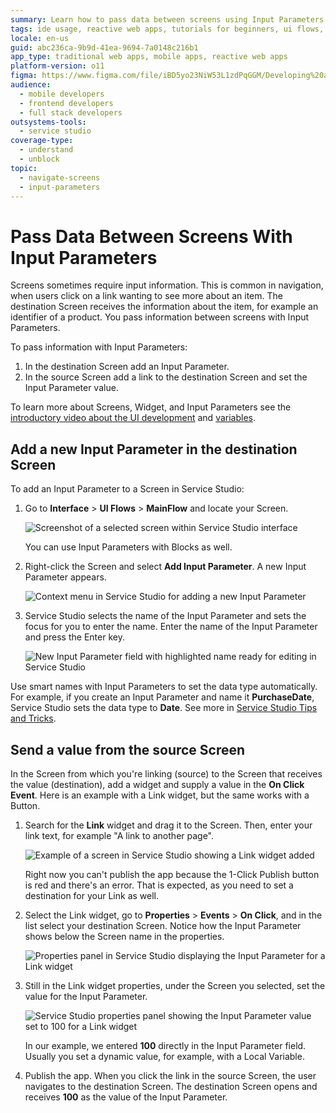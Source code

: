 ```yaml
---
summary: Learn how to pass data between screens using Input Parameters in OutSystems 11 (O11).
tags: ide usage, reactive web apps, tutorials for beginners, ui flows, navigation, widgets, input parameters
locale: en-us
guid: abc236ca-9b9d-41ea-9694-7a0148c216b1
app_type: traditional web apps, mobile apps, reactive web apps
platform-version: o11
figma: https://www.figma.com/file/iBD5yo23NiW53L1zdPqGGM/Developing%20an%20Application?node-id=249:20
audience:
  - mobile developers
  - frontend developers
  - full stack developers
outsystems-tools:
  - service studio
coverage-type:
  - understand
  - unblock
topic:
  - navigate-screens
  - input-parameters
---
```


# Pass Data Between Screens With Input Parameters

Screens sometimes require input information. This is common in navigation, when users click on a link wanting to see more about an item. The destination Screen receives the information about the item, for example an identifier of a product. You pass information between screens with Input Parameters.

To pass information with Input Parameters:

1. In the destination Screen add an Input Parameter.
2. In the source Screen add a link to the destination Screen and set the Input Parameter value.

<div class="info" markdown="1">

To learn more about Screens, Widget, and Input Parameters see the [introductory video about the UI development](https://www.outsystems.com/learn/lesson/1923/ui-development) and [variables](https://www.outsystems.com/learn/lesson/2069/variables).

</div>

## Add a new Input Parameter in the destination Screen

To add an Input Parameter to a Screen in Service Studio:

1. Go to **Interface** > **UI Flows** > **MainFlow** and locate your Screen.

    ![Screenshot of a selected screen within Service Studio interface](images/screen-selected-ss.png "Selected Screen in Service Studio")

    <div class="info" markdown="1">

    You can use Input Parameters with Blocks as well. 

    </div>
    
   
2. Right-click the Screen and select **Add Input Parameter**. A new Input Parameter appears. 

    ![Context menu in Service Studio for adding a new Input Parameter](images/help-menu-input-parameter-ss.png "Help menu to Create Input Parameter")

3. Service Studio selects the name of the Input Parameter and sets the focus for you to enter the name. Enter the name of the Input Parameter and press the Enter key.

    ![New Input Parameter field with highlighted name ready for editing in Service Studio](images/new-input-parameter-ss.png "Input Parameter with selected text name")


<div class="info" markdown="1">

Use smart names with Input Parameters to set the data type automatically. For example, if you create an Input Parameter and name it **PurchaseDate**, Service Studio sets the data type to **Date**. See more in [Service Studio Tips and Tricks](../../../getting-started/tips-tricks/tips-tricks.md#Guess_my_Attribute.2FVariable_Data_Type).

</div>

## Send a value from the source Screen

In the Screen from which you're linking (source) to the Screen that receives the value (destination), add a widget and supply a value in the **On Click Event**. Here is an example with a Link widget, but the same works with a Button.

1. Search for the **Link** widget and drag it to the Screen. Then, enter your link text, for example "A link to another page".
   
    ![Example of a screen in Service Studio showing a Link widget added](images/screen-with-link-ss.png "A Screen with a link")

    Right now you can't publish the app because the 1-Click Publish button is red and there's an error. That is expected, as you need to set a destination for your Link as well. 

2. Select the Link widget, go to **Properties** > **Events** > **On Click**, and in the list select your destination Screen. Notice how the Input Parameter shows below the Screen name in the properties.

    ![Properties panel in Service Studio displaying the Input Parameter for a Link widget](images/link-properties-input-parameter-ss.png "Link widget properties with the input parameter")
    
3. Still in the Link widget properties, under the Screen you selected, set the value for the Input Parameter.

    ![Service Studio properties panel showing the Input Parameter value set to 100 for a Link widget](images/link-properties-input-parameter-set-ss.png "Link widget properties with the input parameter set")

    In our example, we entered **100** directly in the Input Parameter field. Usually you set a dynamic value, for example, with a Local Variable.

4. Publish the app. When you click the link in the source Screen, the user navigates to the destination Screen. The destination Screen opens and receives **100** as the value of the Input Parameter.
